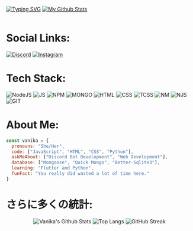 <a href="https://git.io/typing-svg"><img src="https://readme-typing-svg.herokuapp.com?font=Nunito&pause=1000&color=F7F7F7&repeat=false&random=false&width=435&lines=Hey+There+It's+Vanika!" alt="Typing SVG" /></a>
[![My Github Stats](https://github-stats-alpha.vercel.app/api?username=maybevanika&cc=000&tc=fff&ic=fff&bc=000 "My Stats")](https://github-stats-alpha.vercel.app/api?username=maybevanika&cc=000&tc=fff&ic=fff&bc=000 "My Github Stats")

<img src="https://komarev.com/ghpvc/?username=MaybeVanika&style=flat&color=blue" alt=""> 

# Social Links:
<a href="https://discord.gg/artichq"><img src="https://img.shields.io/badge/Discord-5865F2?style=for-the-badge&logo=discord&logoColor=white" alt="Discord"></a>
<a href="https://instagram/wtfvxni"><img src="https://img.shields.io/badge/Instagram-E4405F?style=for-the-badge&logo=instagram&logoColor=white" alt="Instagram"></a>

# Tech Stack:
![NodeJS](https://img.shields.io/badge/Node.js-339933.svg?style=for-the-badge&logo=nodedotjs&logoColor=white) ![JS](https://img.shields.io/badge/JavaScript-F7DF1E.svg?style=for-the-badge&logo=JavaScript&logoColor=black) ![NPM](https://img.shields.io/badge/NPM-%23000000.svg?style=for-the-badge&amp;logo=npm&amp;logoColor=white) ![MONGO](https://img.shields.io/badge/MongoDB-%234ea94b.svg?style=for-the-badge&amp;logo=mongodb&amp;logoColor=white)  ![HTML](https://img.shields.io/badge/HTML5-E34F26.svg?style=for-the-badge&logo=HTML5&logoColor=white) ![CSS](https://img.shields.io/badge/CSS3-1572B6.svg?style=for-the-badge&logo=CSS3&logoColor=white) ![TCSS](https://img.shields.io/badge/Tailwind%20CSS-06B6D4.svg?style=for-the-badge&logo=Tailwind-CSS&logoColor=white) ![NM](https://img.shields.io/badge/Nodemon-76D04B.svg?style=for-the-badge&logo=Nodemon&logoColor=white) ![NJS](https://img.shields.io/badge/Next.js-000000.svg?style=for-the-badge&logo=nextdotjs&logoColor=white) ![GIT](https://img.shields.io/badge/Git-F05032.svg?style=for-the-badge&logo=Git&logoColor=white)

# About Me:
```javascript
const vanika = {
  pronouns: "She/Her",
  code: ["JavaScript", "HTML", "CSS", "Python"],
  askMeAbout: ["Discord Bot Development", "Web Development"],
  database: ["Mongoose", "Quick Mongo", "Better-Sqlite3"],
  learning: "Flutter and Python",
  funFact: "You really did wasted a lot of time here."
}
```

# さらに多くの統計:
<div align="center">

![Vanika's Github Stats](https://github-readme-stats.vercel.app/api?username=maybevanika&count_private=true&show_icons=true&include_all_commits=true&theme=transparent&hide_border=true)
![Top Langs](https://github-readme-stats.vercel.app/api/top-langs/?username=maybevanika&hide=TeX&layout=compact&theme=transparent&hide_border=true)
![GitHub Streak](https://github-readme-streak-stats.herokuapp.com?user=maybevanika&theme=transparent&hide_border=true)
</div>
